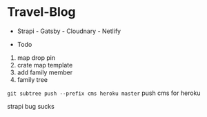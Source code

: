 # Travel-Blog

* Strapi - Gatsby - Cloudnary - Netlify

* Todo
1. map drop pin
2. crate map template
3. add family member
4. family tree

```git subtree push --prefix cms heroku master```  push cms for heroku

strapi bug sucks